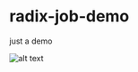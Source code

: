 # radix-job-demo

just a demo



![alt text](http://localhost:3002/api/v1/applications/radix-job-demo/environments/qa/buildstatus "Logo Title Text 1")
